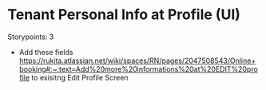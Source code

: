 # Tenant Personal Info at Profile (UI)

Storypoints: 3

- Add these fields https://rukita.atlassian.net/wiki/spaces/RN/pages/2047508543/Online+booking#:~:text=Add%20more%20informations%20at%20EDIT%20profile to exisitng Edit Profile Screen